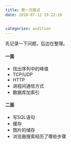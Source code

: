 ```yaml
---
title: 第一次面试
date: 2018-07-12 19:22:10


categories: audition
---
```


先记录一下问题，后边在整理。
<!-- more -->
#### 一面
 - 找出序列中的峰值
 - TCP/UDP
 - HTTP
 - 进程间通信方式
 - 数据库加索引
 
#### 二面
 - 写SQL语句
 - 缓存
 - 图片的储存
 - 浏览器搜索经历了哪些步骤